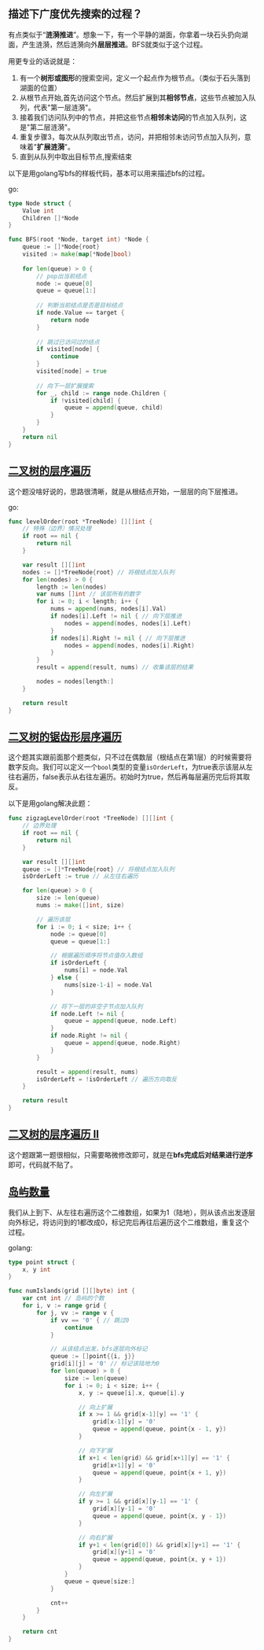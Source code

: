 ## 描述下广度优先搜索的过程？
有点类似于“**涟漪推进**”。想象一下，有一个平静的湖面，你拿着一块石头扔向湖面，产生涟漪，然后涟漪向外**层层推进**。BFS就类似于这个过程。

用更专业的话说就是：
1. 有一个**树形或图形**的搜索空间，定义一个起点作为根节点。（类似于石头落到湖面的位置）
2. 从根节点开始,首先访问这个节点。然后扩展到其**相邻节点**，这些节点被加入队列，代表"第一层涟漪"。
3. 接着我们访问队列中的节点，并把这些节点**相邻未访问**的节点加入队列，这是"第二层涟漪"。
4. 重复步骤3，每次从队列取出节点，访问，并把相邻未访问节点加入队列，意味着"**扩展涟漪**"。
5. 直到从队列中取出目标节点,搜索结束

以下是用golang写bfs的样板代码，基本可以用来描述bfs的过程。

go:
```go
type Node struct {
    Value int
    Children []*Node
}

func BFS(root *Node, target int) *Node {
    queue := []*Node{root}
    visited := make(map[*Node]bool)
    
    for len(queue) > 0 {
        // pop出当前结点
        node := queue[0]
        queue = queue[1:]
        
        // 判断当前结点是否是目标结点
        if node.Value == target {
            return node
        }
        
        // 跳过已访问过的结点
        if visited[node] {
            continue
        }
        visited[node] = true
        
        // 向下一层扩展搜索
        for _, child := range node.Children {
            if !visited[child] {
                queue = append(queue, child)
            }
        }
    }
    return nil
}
```

## [二叉树的层序遍历](https://leetcode.cn/problems/binary-tree-level-order-traversal/)
这个题没啥好说的，思路很清晰，就是从根结点开始，一层层的向下层推进。

go:
```go
func levelOrder(root *TreeNode) [][]int {
    // 特殊（边界）情况处理
	if root == nil {
		return nil
	}

	var result [][]int
	nodes := []*TreeNode{root} // 将根结点加入队列
	for len(nodes) > 0 {
		length := len(nodes)
		var nums []int // 该层所有的数字
		for i := 0; i < length; i++ {
			nums = append(nums, nodes[i].Val)
			if nodes[i].Left != nil { // 向下层推进
				nodes = append(nodes, nodes[i].Left)
			}
			if nodes[i].Right != nil { // 向下层推进
				nodes = append(nodes, nodes[i].Right)
			}
		}
		result = append(result, nums) // 收集该层的结果

		nodes = nodes[length:]
	}

	return result
}
```

## [二叉树的锯齿形层序遍历](https://leetcode.cn/problems/binary-tree-zigzag-level-order-traversal/)
这个题其实跟前面那个题类似，只不过在偶数层（根结点在第1层）的时候需要将数字反向。我们可以定义一个`bool`类型的变量`isOrderLeft`，为true表示该层从左往右遍历，false表示从右往左遍历。初始时为true，然后再每层遍历完后将其取反。

以下是用golang解决此题：
```go
func zigzagLevelOrder(root *TreeNode) [][]int {
    // 边界处理
	if root == nil {
		return nil
	}

	var result [][]int
	queue := []*TreeNode{root} // 将根结点加入队列
	isOrderLeft := true // 从左往右遍历

	for len(queue) > 0 {
		size := len(queue)
		nums := make([]int, size)

        // 遍历该层
		for i := 0; i < size; i++ {
			node := queue[0]
			queue = queue[1:]

			// 根据遍历顺序将节点值存入数组
			if isOrderLeft {
				nums[i] = node.Val
			} else {
				nums[size-1-i] = node.Val
			}

			// 将下一层的非空子节点加入队列
			if node.Left != nil {
				queue = append(queue, node.Left)
			}
			if node.Right != nil {
				queue = append(queue, node.Right)
			}
		}

		result = append(result, nums)
		isOrderLeft = !isOrderLeft // 遍历方向取反
	}

	return result
}
```

## [二叉树的层序遍历 II](https://leetcode.cn/problems/binary-tree-level-order-traversal-ii/)
这个题跟第一题很相似，只需要略微修改即可，就是在**bfs完成后对结果进行逆序**即可，代码就不贴了。

## [岛屿数量](https://leetcode.cn/problems/number-of-islands/)
我们从上到下、从左往右遍历这个二维数组，如果为1（陆地），则从该点出发逐层向外标记，将访问到的1都改成0，标记完后再往后遍历这个二维数组，重复这个过程。

golang:
```go
type point struct {
	x, y int
}

func numIslands(grid [][]byte) int {
	var cnt int // 岛屿的个数
	for i, v := range grid {
		for j, vv := range v {
			if vv == '0' { // 跳过0
				continue
			}

			// 从该结点出发，bfs逐层向外标记
			queue := []point{{i, j}}
			grid[i][j] = '0' // 标记该陆地为0
			for len(queue) > 0 {
				size := len(queue)
				for i := 0; i < size; i++ {
					x, y := queue[i].x, queue[i].y

					// 向上扩展
					if x >= 1 && grid[x-1][y] == '1' {
						grid[x-1][y] = '0'
						queue = append(queue, point{x - 1, y})
					}

					// 向下扩展
					if x+1 < len(grid) && grid[x+1][y] == '1' {
						grid[x+1][y] = '0'
						queue = append(queue, point{x + 1, y})
					}

					// 向左扩展
					if y >= 1 && grid[x][y-1] == '1' {
						grid[x][y-1] = '0'
						queue = append(queue, point{x, y - 1})
					}

					// 向右扩展
					if y+1 < len(grid[0]) && grid[x][y+1] == '1' {
						grid[x][y+1] = '0'
						queue = append(queue, point{x, y + 1})
					}
				}
				queue = queue[size:]
			}

			cnt++
		}
	}

	return cnt
}
```